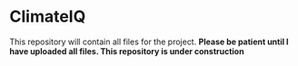 # ClimateIQ
This repository will contain all files for the project. 
**Please be patient until I have uploaded all files. This repository is under construction**
